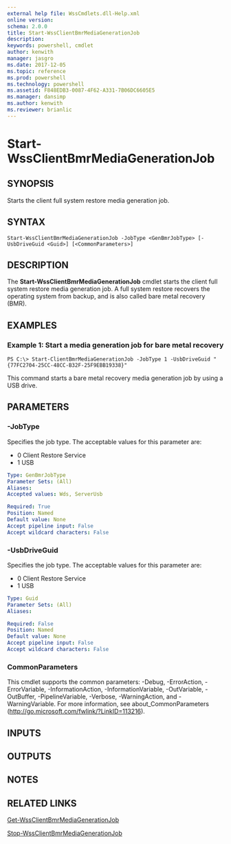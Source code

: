 ```yaml
---
external help file: WssCmdlets.dll-Help.xml
online version: 
schema: 2.0.0
title: Start-WssClientBmrMediaGenerationJob
description: 
keywords: powershell, cmdlet
author: kenwith
manager: jasgro
ms.date: 2017-12-05
ms.topic: reference
ms.prod: powershell
ms.technology: powershell
ms.assetid: F848EDB3-0087-4F62-A331-7B06DC6605E5
ms.manager: dansimp
ms.author: kenwith
ms.reviewer: brianlic
---
```


# Start-WssClientBmrMediaGenerationJob

## SYNOPSIS
Starts the client full system restore media generation job.

## SYNTAX

```
Start-WssClientBmrMediaGenerationJob -JobType <GenBmrJobType> [-UsbDriveGuid <Guid>] [<CommonParameters>]
```

## DESCRIPTION
The **Start-WssClientBmrMediaGenerationJob** cmdlet starts the client full system restore media generation job.
A full system restore recovers the operating system from backup, and is also called bare metal recovery (BMR).

## EXAMPLES

### Example 1: Start a media generation job for bare metal recovery
```
PS C:\> Start-ClientBmrMediaGenerationJob -JobType 1 -UsbDriveGuid "{77FC2704-25CC-48CC-B32F-25F9EBB19338}"
```

This command starts a bare metal recovery media generation job by using a USB drive.

## PARAMETERS

### -JobType
Specifies the job type.
The acceptable values for this parameter are:

- 0  Client Restore Service
- 1  USB

```yaml
Type: GenBmrJobType
Parameter Sets: (All)
Aliases: 
Accepted values: Wds, ServerUsb

Required: True
Position: Named
Default value: None
Accept pipeline input: False
Accept wildcard characters: False
```

### -UsbDriveGuid
Specifies the job type.
The acceptable values for this parameter are:

- 0  Client Restore Service
- 1  USB

```yaml
Type: Guid
Parameter Sets: (All)
Aliases: 

Required: False
Position: Named
Default value: None
Accept pipeline input: False
Accept wildcard characters: False
```

### CommonParameters
This cmdlet supports the common parameters: -Debug, -ErrorAction, -ErrorVariable, -InformationAction, -InformationVariable, -OutVariable, -OutBuffer, -PipelineVariable, -Verbose, -WarningAction, and -WarningVariable. For more information, see about_CommonParameters (http://go.microsoft.com/fwlink/?LinkID=113216).

## INPUTS

## OUTPUTS

## NOTES

## RELATED LINKS

[Get-WssClientBmrMediaGenerationJob](./Get-WssClientBmrMediaGenerationJob.md)

[Stop-WssClientBmrMediaGenerationJob](./Stop-WssClientBmrMediaGenerationJob.md)

